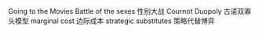 Going to the Movies
Battle of the sexes     性别大战
Cournot Duopoly         古诺双寡头模型
marginal cost           边际成本
strategic substitutes   策略代替博弈